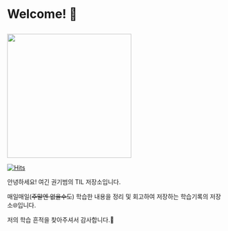# Welcome! 👋

<img style="width: 30vw; margin-top: 1vw;" src="https://media1.tenor.com/m/0hjOGLFaQa0AAAAd/lofi-girl-lofi.gif">

[![Hits](https://hits.seeyoufarm.com/api/count/incr/badge.svg?url=https%3A%2F%2Ftil.gwon.us&count_bg=%2379C83D&title_bg=%23555555&icon=&icon_color=%23E7E7E7&title=hits&edge_flat=false)](https://hits.seeyoufarm.com)

안녕하세요! 여긴 권기범의 TIL 저장소입니다.

매일매일(~~주말엔 없을수도~~) 학습한 내용을 정리 및 회고하여 저장하는 학습기록의 저장소🌐입니다.

저의 학습 흔적을 찾아주셔서 감사합니다.🙏
